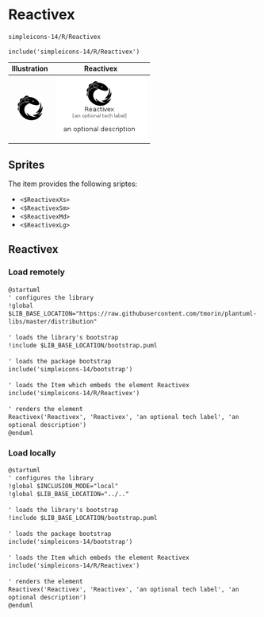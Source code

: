 # Reactivex


```text
simpleicons-14/R/Reactivex
```

```text
include('simpleicons-14/R/Reactivex')
```



| Illustration | Reactivex |
| :---: | :---: |
| ![illustration for Illustration](../../simpleicons-14/R/Reactivex.png) | ![illustration for Reactivex](../../simpleicons-14/R/Reactivex.Local.png) |



## Sprites
The item provides the following sriptes:

- `<$ReactivexXs>`
- `<$ReactivexSm>`
- `<$ReactivexMd>`
- `<$ReactivexLg>`





## Reactivex

### Load remotely
```plantuml
@startuml
' configures the library
!global $LIB_BASE_LOCATION="https://raw.githubusercontent.com/tmorin/plantuml-libs/master/distribution"

' loads the library's bootstrap
!include $LIB_BASE_LOCATION/bootstrap.puml

' loads the package bootstrap
include('simpleicons-14/bootstrap')

' loads the Item which embeds the element Reactivex
include('simpleicons-14/R/Reactivex')

' renders the element
Reactivex('Reactivex', 'Reactivex', 'an optional tech label', 'an optional description')
@enduml
```

### Load locally
```plantuml
@startuml
' configures the library
!global $INCLUSION_MODE="local"
!global $LIB_BASE_LOCATION="../.."

' loads the library's bootstrap
!include $LIB_BASE_LOCATION/bootstrap.puml

' loads the package bootstrap
include('simpleicons-14/bootstrap')

' loads the Item which embeds the element Reactivex
include('simpleicons-14/R/Reactivex')

' renders the element
Reactivex('Reactivex', 'Reactivex', 'an optional tech label', 'an optional description')
@enduml
```

